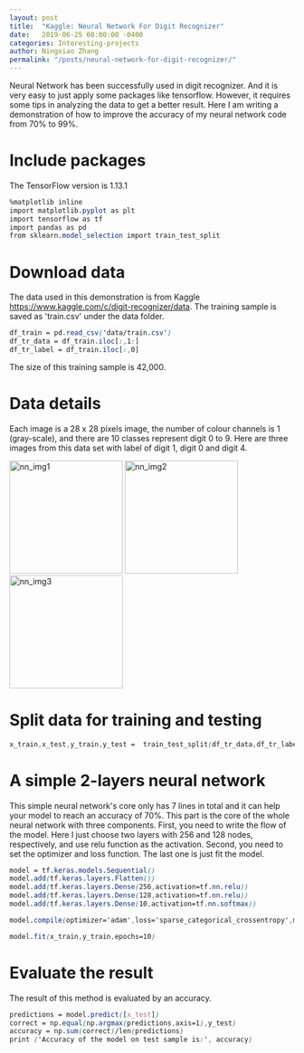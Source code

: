 ```yaml
---
layout: post
title:  "Kaggle: Neural Network For Digit Recognizer"
date:   2019-06-25 08:00:00 -0400
categories: Interesting-projects
author: Ningxiao Zhang
permalink: "/posts/neural-network-for-digit-recognizer/"
---
```


Neural Network has been successfully used in digit recognizer. And it is very easy to just apply some packages like tensorflow. However, it requires some tips in analyzing the data to get a better result. Here I am writing a demonstration of how to improve the accuracy of my neural network code from 70% to 99%.

# Include packages
The TensorFlow version is 1.13.1
```css
%matplotlib inline
import matplotlib.pyplot as plt
import tensorflow as tf
import pandas as pd
from sklearn.model_selection import train_test_split
```

# Download data
The data used in this demonstration is from Kaggle  <https://www.kaggle.com/c/digit-recognizer/data>. The training sample is saved as 'train.csv' under the data folder.
```css
df_train = pd.read_csv('data/train.csv')
df_tr_data = df_train.iloc[:,1:]
df_tr_label = df_train.iloc[:,0]
```
The size of this training sample is 42,000.

# Data details
Each image is a 28 x 28 pixels image, the number of colour channels is 1 (gray-scale), and there are 10 classes represent digit 0 to 9. Here are three images from this data set with label of digit 1, digit 0 and digit 4.

<img src="../../assets/img/nn_img1.png" alt="nn_img1" width="200"/>
<img src="../../assets/img/nn_img2.png" alt="nn_img2" width="200"/>
<img src="../../assets/img/nn_img3.png" alt="nn_img3" width="200"/>

# Split data for training and testing
```css
x_train,x_test,y_train,y_test =  train_test_split(df_tr_data,df_tr_label,test_size=0.33, random_stat=40)
```

# A simple 2-layers neural network
This simple neural network's core only has 7 lines in total and it can help your model to reach an accuracy of 70%. This part is the core of the whole neural network with three components. First, you need to write the flow of the model. Here I just choose two layers with 256 and 128 nodes, respectively, and use relu function as the activation. Second, you need to set the optimizer and loss function. The last one is just fit the model.
```css
model = tf.keras.models.Sequential()
model.add(tf.keras.layers.Flatten())
model.add(tf.keras.layers.Dense(256,activation=tf.nn.relu))
model.add(tf.keras.layers.Dense(128,activation=tf.nn.relu))
model.add(tf.keras.layers.Dense(10,activation=tf.nn.softmax))

model.compile(optimizer='adam',loss='sparse_categorical_crossentropy',metrics=['accuracy'])

model.fit(x_train,y_train,epochs=10)
```

# Evaluate the result
The result of this method is evaluated by an accuracy.
```css
predictions = model.predict([x_test])
correct = np.equal(np.argmax(predictions,axis=1),y_test)
accuracy = np.sum(correct)/len(predictions)
print ('Accuracy of the model on test sample is:', accuracy)
```

